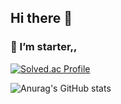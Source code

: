 ## Hi there 👋

### 🔭 I’m starter,,

[![Solved.ac Profile](http://mazassumnida.wtf/api/generate_badge?boj=eunbi801)](https://solved.ac/eunbi801)

![Anurag's GitHub stats](https://github-readme-stats.vercel.app/api?username=CodeEunbi&show_icons=true&theme=radical)



<!--
**CodeEunbi/CodeEunbi** is a ✨ _special_ ✨ repository because its `README.md` (this file) appears on your GitHub profile.

Here are some ideas to get you started:

- 🔭 I’m currently working on ...
- 🌱 I’m currently learning ...
- 👯 I’m looking to collaborate on ...
- 🤔 I’m looking for help with ...
- 💬 Ask me about ...
- 📫 How to reach me: ...
- 😄 Pronouns: ...
- ⚡ Fun fact: ...
-->
